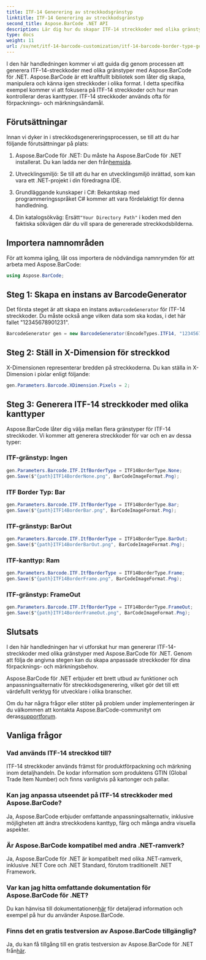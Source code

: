 ```yaml
---
title: ITF-14 Generering av streckkodsgränstyp
linktitle: ITF-14 Generering av streckkodsgränstyp
second_title: Aspose.BarCode .NET API
description: Lär dig hur du skapar ITF-14 streckkoder med olika gränstyper med Aspose.BarCode för .NET. Anpassa din förpackning och märkning med lätthet.
type: docs
weight: 11
url: /sv/net/itf-14-barcode-customization/itf-14-barcode-border-type-generation/
---
```


I den här handledningen kommer vi att guida dig genom processen att generera ITF-14-streckkoder med olika gränstyper med Aspose.BarCode för .NET. Aspose.BarCode är ett kraftfullt bibliotek som låter dig skapa, manipulera och känna igen streckkoder i olika format. I detta specifika exempel kommer vi att fokusera på ITF-14 streckkoder och hur man kontrollerar deras kanttyper. ITF-14 streckkoder används ofta för förpacknings- och märkningsändamål.

## Förutsättningar

Innan vi dyker in i streckkodsgenereringsprocessen, se till att du har följande förutsättningar på plats:

1.  Aspose.BarCode för .NET: Du måste ha Aspose.BarCode för .NET installerat. Du kan ladda ner den från[hemsida](https://releases.aspose.com/barcode/net/).

2. Utvecklingsmiljö: Se till att du har en utvecklingsmiljö inrättad, som kan vara ett .NET-projekt i din föredragna IDE.

3. Grundläggande kunskaper i C#: Bekantskap med programmeringsspråket C# kommer att vara fördelaktigt för denna handledning.

4.  Din katalogsökväg: Ersätt`"Your Directory Path"` i koden med den faktiska sökvägen där du vill spara de genererade streckkodsbilderna.

## Importera namnområden

För att komma igång, låt oss importera de nödvändiga namnrymden för att arbeta med Aspose.BarCode:

```csharp
using Aspose.BarCode;
```

## Steg 1: Skapa en instans av BarcodeGenerator

 Det första steget är att skapa en instans av`BarcodeGenerator` för ITF-14 streckkoder. Du måste också ange vilken data som ska kodas, i det här fallet "12345678901231".

```csharp
BarcodeGenerator gen = new BarcodeGenerator(EncodeTypes.ITF14, "12345678901231");
```

## Steg 2: Ställ in X-Dimension för streckkod

X-Dimensionen representerar bredden på streckkoderna. Du kan ställa in X-Dimension i pixlar enligt följande:

```csharp
gen.Parameters.Barcode.XDimension.Pixels = 2;
```

## Steg 3: Generera ITF-14 streckkoder med olika kanttyper

Aspose.BarCode låter dig välja mellan flera gränstyper för ITF-14 streckkoder. Vi kommer att generera streckkoder för var och en av dessa typer:

### ITF-gränstyp: Ingen

```csharp
gen.Parameters.Barcode.ITF.ItfBorderType = ITF14BorderType.None;
gen.Save($"{path}ITF14BorderNone.png", BarCodeImageFormat.Png);
```

### ITF Border Typ: Bar

```csharp
gen.Parameters.Barcode.ITF.ItfBorderType = ITF14BorderType.Bar;
gen.Save($"{path}ITF14BorderBar.png", BarCodeImageFormat.Png);
```

### ITF-gränstyp: BarOut

```csharp
gen.Parameters.Barcode.ITF.ItfBorderType = ITF14BorderType.BarOut;
gen.Save($"{path}ITF14BorderBarOut.png", BarCodeImageFormat.Png);
```

### ITF-kanttyp: Ram

```csharp
gen.Parameters.Barcode.ITF.ItfBorderType = ITF14BorderType.Frame;
gen.Save($"{path}ITF14BorderFrame.png", BarCodeImageFormat.Png);
```

### ITF-gränstyp: FrameOut

```csharp
gen.Parameters.Barcode.ITF.ItfBorderType = ITF14BorderType.FrameOut;
gen.Save($"{path}ITF14BorderFrameOut.png", BarCodeImageFormat.Png);
```

## Slutsats

I den här handledningen har vi utforskat hur man genererar ITF-14-streckkoder med olika gränstyper med Aspose.BarCode för .NET. Genom att följa de angivna stegen kan du skapa anpassade streckkoder för dina förpacknings- och märkningsbehov.

Aspose.BarCode för .NET erbjuder ett brett utbud av funktioner och anpassningsalternativ för streckkodsgenerering, vilket gör det till ett värdefullt verktyg för utvecklare i olika branscher.

 Om du har några frågor eller stöter på problem under implementeringen är du välkommen att kontakta Aspose.BarCode-communityt om deras[supportforum](https://forum.aspose.com/c/barcode/13).

## Vanliga frågor

### Vad används ITF-14 streckkod till?
ITF-14 streckkoder används främst för produktförpackning och märkning inom detaljhandeln. De kodar information som produktens GTIN (Global Trade Item Number) och finns vanligtvis på kartonger och pallar.

### Kan jag anpassa utseendet på ITF-14 streckkoder med Aspose.BarCode?
Ja, Aspose.BarCode erbjuder omfattande anpassningsalternativ, inklusive möjligheten att ändra streckkodens kanttyp, färg och många andra visuella aspekter.

### Är Aspose.BarCode kompatibel med andra .NET-ramverk?
Ja, Aspose.BarCode för .NET är kompatibelt med olika .NET-ramverk, inklusive .NET Core och .NET Standard, förutom traditionellt .NET Framework.

### Var kan jag hitta omfattande dokumentation för Aspose.BarCode för .NET?
 Du kan hänvisa till dokumentationen[här](https://reference.aspose.com/barcode/net/) för detaljerad information och exempel på hur du använder Aspose.BarCode.

### Finns det en gratis testversion av Aspose.BarCode tillgänglig?
Ja, du kan få tillgång till en gratis testversion av Aspose.BarCode för .NET från[här](https://releases.aspose.com/).

